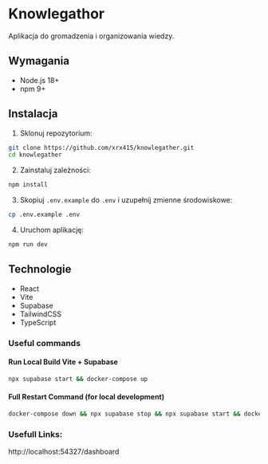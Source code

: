 # Knowlegathor

Aplikacja do gromadzenia i organizowania wiedzy.

## Wymagania

- Node.js 18+
- npm 9+

## Instalacja

1. Sklonuj repozytorium:
```bash
git clone https://github.com/xrx415/knowlegather.git
cd knowlegather
```

2. Zainstaluj zależności:
```bash
npm install
```

3. Skopiuj `.env.example` do `.env` i uzupełnij zmienne środowiskowe:
```bash
cp .env.example .env
```

4. Uruchom aplikację:
```bash
npm run dev
```

## Technologie

- React
- Vite
- Supabase
- TailwindCSS
- TypeScript

### Useful commands

#### Run Local Build Vite + Supabase
```bash
npx supabase start && docker-compose up
```

#### Full Restart Command (for local development)
```bash
docker-compose down && npx supabase stop && npx supabase start && docker-compose up
```

### Usefull Links:
http://localhost:54327/dashboard
